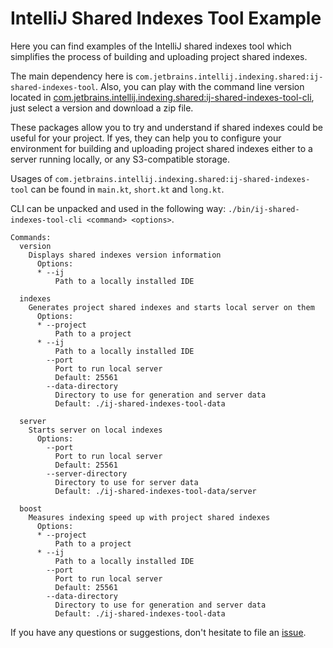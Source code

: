# IntelliJ Shared Indexes Tool Example

Here you can find examples of the IntelliJ shared indexes tool which
simplifies the process of building and uploading project shared indexes.

The main dependency here is `com.jetbrains.intellij.indexing.shared:ij-shared-indexes-tool`.
Also, you can play with the command line version located in [com.jetbrains.intellij.indexing.shared:ij-shared-indexes-tool-cli](https://packages.jetbrains.team/maven/p/ij/intellij-shared-indexes/com/jetbrains/intellij/indexing/shared/ij-shared-indexes-tool-cli/), just select a version and download a zip file.

These packages allow you to try and understand if shared indexes could be useful for your project.
If yes, they can help you to configure your environment for building and uploading project shared indexes either to a server running locally, or any S3-compatible storage.

Usages of `com.jetbrains.intellij.indexing.shared:ij-shared-indexes-tool` can be found in `main.kt`, `short.kt` and `long.kt`.

CLI can be unpacked and used in the following way: `./bin/ij-shared-indexes-tool-cli <command> <options>`.

```
Commands:
  version
    Displays shared indexes version information
      Options:
      * --ij
          Path to a locally installed IDE

  indexes
    Generates project shared indexes and starts local server on them
      Options:
      * --project
          Path to a project
      * --ij
          Path to a locally installed IDE
        --port
          Port to run local server
          Default: 25561
        --data-directory
          Directory to use for generation and server data
          Default: ./ij-shared-indexes-tool-data

  server
    Starts server on local indexes
      Options:
        --port
          Port to run local server
          Default: 25561
        --server-directory
          Directory to use for server data
          Default: ./ij-shared-indexes-tool-data/server

  boost
    Measures indexing speed up with project shared indexes
      Options:
      * --project
          Path to a project
      * --ij
          Path to a locally installed IDE
        --port
          Port to run local server
          Default: 25561
        --data-directory
          Directory to use for generation and server data
          Default: ./ij-shared-indexes-tool-data
```

If you have any questions or suggestions, don't hesitate to file an [issue](https://github.com/JetBrains/intellij-shared-indexes-tool-example/issues).